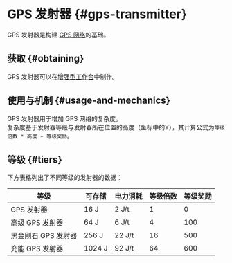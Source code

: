 # GPS 发射器 {#gps-transmitter}

GPS 发射器是构建 [GPS 网络](/GPS)的基础。

## 获取 {#obtaining}

GPS 发射器可以在[增强型工作台](/Enhanced-Crafting-Table)中制作。

## 使用与机制 {#usage-and-mechanics}

GPS 发射器用于增加 GPS 网络的复杂度。  
复杂度基于发射器等级与发射器所在位置的高度（坐标中的Y），其计算公式为`等级倍数 * 高度 + 等级奖励`。

## 等级 {#tiers}

下方表格列出了不同等级的发射器的数据：

| 等级 | 可存储 | 电力消耗 | 等级倍数 | 等级奖励 |
| ---- | ------ | ----------- | ------------- | ---------- |
| GPS 发射器 | 16 J | 2 J/t | 1 | 0 |
| 高级 GPS 发射器 | 64 J | 6 J/t | 4 | 100 |
| 黑金刚石 GPS 发射器 | 256 J | 22 J/t | 16 | 500 |
| 充能 GPS 发射器 | 1024 J | 92 J/t | 64 | 600 |
